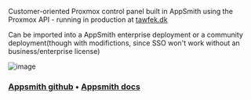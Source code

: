 Customer-oriented Proxmox control panel built in AppSmith using the Proxmox API - running in production at [tawfek.dk](https://tawfek.dk)

Can be imported into a AppSmith enterprise deployment or a community deployment(though with modifictions, since SSO won't work without an business/enterprise license)

![image](https://github.com/tawfek-pmv/pve-control-panel/assets/82479894/d34a7cef-c777-45ed-bd9b-c77da42bba4b)

### [Appsmith github](https://github.com/appsmithorg/appsmith) • [Appsmith docs](https://docs.appsmith.com/?utm_source=github&utm_medium=social&utm_content=appsmith_docs&utm_campaign=null&utm_term=appsmith_docs)
